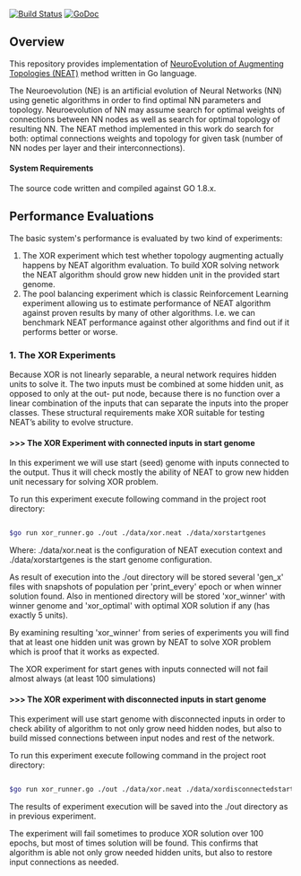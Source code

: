 [![Build Status](https://travis-ci.org/yaricom/goNEAT.svg?branch=master)](https://travis-ci.org/yaricom/goNEAT) [![GoDoc](https://godoc.org/github.com/yaricom/goNEAT/neat?status.svg)](https://godoc.org/github.com/yaricom/goNEAT/neat)

## Overview
This repository provides implementation of [NeuroEvolution of Augmenting Topologies (NEAT)][1] method written in Go language.

The Neuroevolution (NE) is an artificial evolution of Neural Networks (NN) using genetic algorithms in order to find
optimal NN parameters and topology. Neuroevolution of NN may assume search for optimal weights of connections between
NN nodes as well as search for optimal topology of resulting NN. The NEAT method implemented in this work do search for
both: optimal connections weights and topology for given task (number of NN nodes per layer and their interconnections).

#### System Requirements
The source code written and compiled against GO 1.8.x.

## Performance Evaluations
The basic system's performance is evaluated by two kind of experiments:
1. The XOR experiment which test whether topology augmenting actually happens by NEAT algorithm evaluation. To build XOR
solving network the NEAT algorithm should grow new hidden unit in the provided start genome.
2. The pool balancing experiment which is classic Reinforcement Learning experiment allowing us to estimate performance
of NEAT algorithm against proven results by many of other algorithms. I.e. we can benchmark NEAT performance against
other algorithms and find out if it performs better or worse.


### 1. The XOR Experiments
Because XOR is not linearly separable, a neural network requires hidden units to solve it. The two inputs must be
combined at some hidden unit, as opposed to only at the out- put node, because there is no function over a linear
combination of the inputs that can separate the inputs into the proper classes. These structural requirements make XOR
suitable for testing NEAT’s ability to evolve structure.

#### >>> The XOR Experiment with connected inputs in start genome
In this experiment we will use start (seed) genome with inputs connected to the output. Thus it will check mostly the
ability of NEAT to grow new hidden unit necessary for solving XOR problem.

To run this experiment execute following command in the project root directory:
```bash

$go run xor_runner.go ./out ./data/xor.neat ./data/xorstartgenes

```
Where: ./data/xor.neat is the configuration of NEAT execution context and ./data/xorstartgenes is the start genome
configuration.

As result of execution into the ./out directory will be stored several 'gen_x' files with snapshots of population per 'print_every'
epoch or when winner solution found. Also in mentioned directory will be stored 'xor_winner' with winner genome and
'xor_optimal' with optimal XOR solution if any (has exactly 5 units).

By examining resulting 'xor_winner' from series of experiments you will find that at least one hidden unit was grown by NEAT
to solve XOR problem which is proof that it works as expected.

The XOR experiment for start genes with inputs connected will not fail almost always (at least 100 simulations)

#### >>> The XOR experiment with disconnected inputs in start genome
This experiment will use start genome with disconnected inputs in order to check ability of algorithm to not only grow
need hidden nodes, but also to build missed connections between input nodes and rest of the network.

To run this experiment execute following command in the project root directory:
```bash

$go run xor_runner.go ./out ./data/xor.neat ./data/xordisconnectedstartgenes

```

The results of experiment execution will be saved into the ./out directory as in previous experiment.

The experiment will fail sometimes to produce XOR solution over 100 epochs, but most of times solution will be found. This
confirms that algorithm is able not only grow needed hidden units, but also to restore input connections as needed.



[1]:http://www.cs.ucf.edu/~kstanley/neat.html
